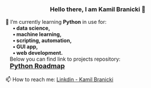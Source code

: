 <!--### Hello there 👋-->

<!--
**KamilBranicki/KamilBranicki** is a ✨ _special_ ✨ repository because its `README.md` (this file) appears on your GitHub profile.

Here are some ideas to get you started:

- 🔭 I’m currently working on ...
- 🌱 I’m currently learning ...
- 👯 I’m looking to collaborate on ...
- 🤔 I’m looking for help with ...
- 💬 Ask me about ...
- 📫 How to reach me: ...
- 😄 Pronouns: ...
- ⚡ Fun fact: ...
-->

<h3 align="center">Hello there, I am Kamil Branicki 👋</h3>
🌱 I’m currently learning <strong>Python</strong> in use for:</br><strong>
&nbsp;&nbsp;&nbsp;&nbsp;&nbsp;&nbsp;• data science,</br>
&nbsp;&nbsp;&nbsp;&nbsp;&nbsp;&nbsp;• machine learning,</br>
&nbsp;&nbsp;&nbsp;&nbsp;&nbsp;&nbsp;• scripting, automation,</br> 
&nbsp;&nbsp;&nbsp;&nbsp;&nbsp;&nbsp;• GUI app,</br>
&nbsp;&nbsp;&nbsp;&nbsp;&nbsp;&nbsp;• web development.</strong></br>
&nbsp;&nbsp;&nbsp;Below you can find link to projects repository:</strong></br>
&nbsp;&nbsp;&nbsp;<a href="https://github.com/KamilBranicki/Python_roadmap" target="_blank" style="font-size: large;"><strong>Python Roadmap</strong></a></h3></br></br>
📫 How to reach me: <a href="https://www.linkedin.com/in/kamil-branicki-762957234/" target="_blank">Linkdin - Kamil Branicki</a>
